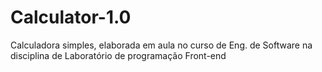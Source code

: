 # Calculator-1.0
Calculadora simples, elaborada em aula no curso de Eng. de Software na disciplina de Laboratório de programação Front-end
